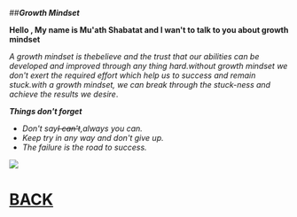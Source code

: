 ##***Growth Mindset***

**Hello , My name is Mu'ath Shabatat and I wan't to talk to you about growth mindset**
  
  
*A growth mindset is thebelieve and the trust that our abilities can be developed and improved through any thing hard.without  growth mindset we don't exert the required effort which help us to success and remain stuck.with a growth mindset, we can break through the stuck-ness and achieve the results we desire*.

 


***Things don't forget***

- *Don't say~~I can't~~,always you can.*
- *Keep try in any way and don't give up.*
- *The failure is the road to success.*

![](https://medchatmonday.com/wp-content/uploads/2019/02/growth-mindset.png)


# [BACK](readall.md)
